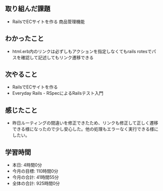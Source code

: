 ## 取り組んだ課題
- RailsでECサイトを作る 商品管理機能
## わかったこと
- html.erb内のリンクは必ずしもアクションを指定しなくてもrails rotesでパスを確認して記述してもリンク遷移できる
## 次やること
- RailsでECサイトを作る
- Everyday Rails - RSpecによるRailsテスト入門
## 感じたこと
- 昨日ルーティングの間違いを修正できたため、リンクも修正して正しく遷移できる様になったので少し安心した。他の処理もエラーなく実行できる様にしたい。
## 学習時間
- 本日: 4時間0分
- 今月の目標: 110時間0分
- 今月の合計: 41時間55分
- 全体の合計: 925時間0分
